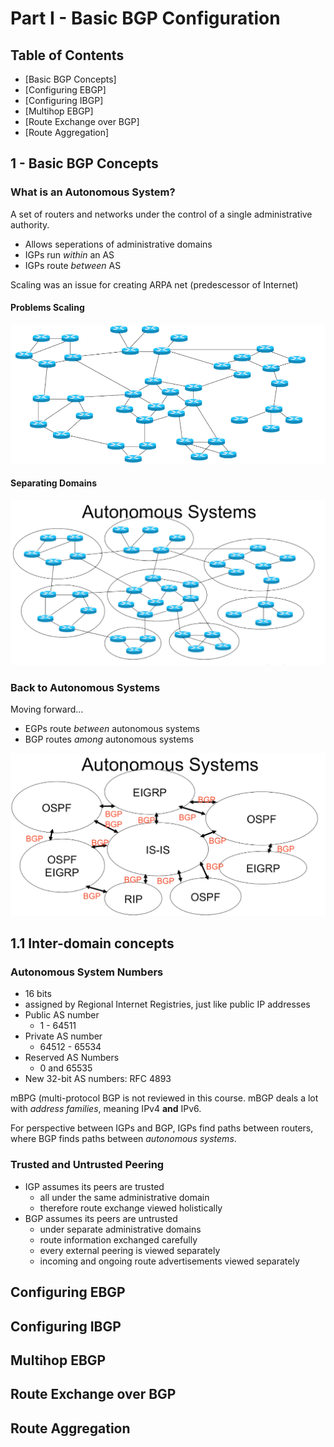 # Part I - Basic BGP Configuration

## Table of Contents

* [Basic BGP Concepts]
* [Configuring EBGP]
* [Configuring IBGP]
* [Multihop EBGP]
* [Route Exchange over BGP]
* [Route Aggregation]

## 1 - Basic BGP Concepts

### What is an Autonomous System?

A set of routers and networks under the control of a single administrative authority.

* Allows seperations of administrative domains
* IGPs run _within_ an AS
* IGPs route _between_ AS

Scaling was an issue for creating ARPA net (predescessor of Internet)

#### Problems Scaling

![Problems Scaling](../../img/BGP-AS1.PNG)

#### Separating Domains

![Domains Separated by Control](../../img/BGP-AS2.PNG)

### Back to Autonomous Systems

Moving forward...

* EGPs route _between_ autonomous systems
* BGP routes _among_ autonomous systems

![Domains Exchaning Routes](../../img/BGP-AS3.PNG)

## 1.1 Inter-domain concepts

### Autonomous System Numbers

* 16 bits
*  assigned by Regional Internet Registries, just like public IP addresses
* Public AS number
    + 1 - 64511
* Private AS number
    + 64512 - 65534
* Reserved AS Numbers
    + 0 and 65535
* New 32-bit AS numbers: RFC 4893

mBPG (multi-protocol BGP is not reviewed in this course. mBGP deals a lot with _address families_, meaning IPv4 __and__ IPv6.

For perspective between IGPs and BGP, IGPs find paths between routers, where BGP finds paths between _autonomous systems_.

### Trusted and Untrusted Peering

* IGP assumes its peers are trusted
    + all under the same administrative domain
    + therefore route exchange viewed holistically
* BGP assumes its peers are untrusted
    + under separate administrative domains
    + route information exchanged carefully
    + every external peering is viewed separately
    + incoming and ongoing route advertisements viewed separately



## Configuring EBGP

## Configuring IBGP

## Multihop EBGP

## Route Exchange over BGP

## Route Aggregation
